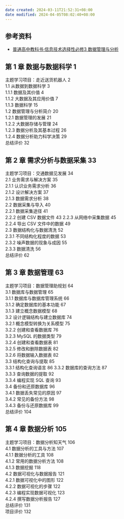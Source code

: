 ```yaml
---
date created: 2024-03-11T21:52:31+08:00
date modified: 2024-04-05T08:02:40+08:00
---
```


## 参考资料

- [普通高中教科书·信息技术选择性必修3 数据管理与分析](https://basic.smartedu.cn/tchMaterial/detail?contentType=assets_document&contentId=05b33d09-5d68-4c50-aa42-1ca795b585f2&catalogType=tchMaterial&subCatalog=tchMaterial)

## 第 1 章 数据与数据科学 1  

主题学习项目：走近送货机器人 2  
1.1 从数据到数据科学 3  
	1.1.1 数据及其价值 4  
	1.1.2 大数据及其应用价值 7  
	1.1.3 数据科学 15  
1.2 数据管理与分析简介 20  
	1.2.1 数据管理的发展 21  
	1.2.2 大数据存储与管理 24  
	1.2.3 数据分析及其基本过程 26  
	1.2.4 数据分析助力科学决策 29  
总结评价 32  

## 第 2 章 需求分析与数据采集 33  

主题学习项目：交通数据见发展 34  
2.1 业务需求与解决方案 35  
	2.1.1 认识业务需求分析 36  
	2.1.2 设计解决方案 37  
	2.1.3 数据需求分析 38  
2.2 数据采集与导入 40  
	2.2.1 数据采集途径 41  
	2.2.2 创建 CSV 数据文件 43
	2.2.3 从网络中采集数据 45  
	2.2.4 导出 CSV 文件中的数据 49  
2.3 数据结构化与数据清洗 52  
	2.3.1 不同结构化程度的数据 53  
	2.3.2 噪声数据的现象与成因 55  
	2.3.3 数据清洗 56  
总结评价 62  

## 第 3 章 数据管理 63  

主题学习项目：数据管理助规划 64  
3.1 数据库与数据管理 65  
	3.1.1 数据库与数据库管理系统 66  
	3.1.2 确定数据库的基本功能 67  
	3.1.3 建立概念数据模型 68  
3.2 设计逻辑结构与建立数据库 74  
	3.2.1 概念模型转换为关系模型 75  
	3.2.2 创建和查看数据库 76  
	3.2.3 MySQL 的数据类型 79  
	3.2.4 创建和查看数据表 81  
	3.2.5 修改和删除数据表 82  
	3.2.6 将数据输入数据表 82  
3.3 结构化查询与提取 85  
	3.3.1 结构化查询语言 86
	3.3.2 数据库的查询方法 87  
	3.3.3 查询数据的提取 92  
	3.3.4 编程实现 SQL 查询 93  
3.4 备份和还原数据库 96  
	3.4.1 数据丢失常见的原因 97  
	3.4.2 常见的备份方法 98  
	3.4.3 备份与还原数据库 99  
总结评价 104  

## 第 4 章 数据分析 105  

主题学习项目：数据分析知天气 106  
4.1 数据分析的工具与方法 107  
	4.1.1 数据分析的工具 108  
	4.1.2 常用的数据分析方法 108  
	4.1.3 数据挖掘 118  
4.2 数据可视化与数据报告 121  
	4.2.1 数据可视化中的图形 122  
	4.2.2 数据可视化的步骤 122  
	4.2.3 编程实现数据可视化 123  
	4.2.4 撰写数据分析报告 127  
总结评价 131  
项目评价 132